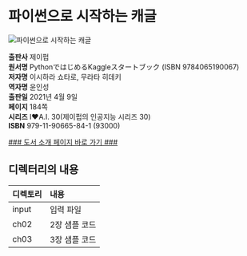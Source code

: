 # 파이썬으로 시작하는 캐글
![파이썬으로 시작하는 캐글]()

**출판사** 제이펍  
**원서명** PythonではじめるKaggleスタートブック (ISBN 9784065190067)  
**저자명** 이시하라 쇼타로, 무라타 히데키  
**역자명** 윤인성  
**출판일** 2021년 4월 9일  
**페이지** 184쪽   
**시리즈** I♥A.I. 30(제이펍의 인공지능 시리즈 30)  
**ISBN**  979-11-90665-84-1 (93000)  

[### 도서 소개 페이지 바로 가기 ###]()  


## 디렉터리의 내용

|디렉토리| 내용 |
|:----|:-------|
| input | 입력 파일 |
| ch02 | 2장 샘플 코드 |
| ch03 | 3장 샘플 코드 |
